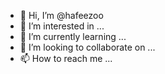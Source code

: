 - 👋 Hi, I’m @hafeezoo
- 👀 I’m interested in ...
- 🌱 I’m currently learning ...
- 💞️ I’m looking to collaborate on ...
- 📫 How to reach me ...

<!---
hafeezoo/hafeezoo is a ✨ special ✨ repository because its `README.md` (this file) appears on your GitHub profile.
You can click the Preview link to take a look at your changes.
--->
